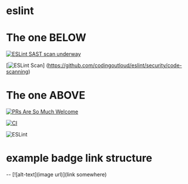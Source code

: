 # eslint

# The one BELOW

[![ESLint SAST scan underway](https://github.com/codingoutloud/eslint/actions/workflows/eslint.yml/badge.svg?event=push)](https://github.com/codingoutloud/eslint/security/code-scanning)

[![ESLint Scan](https://github.com/codingoutloud/eslint/actions/workflows/eslint.yml/badge.svg?event=push&style=for-the-badge&logo=eslint&logoColor=white)]
(https://github.com/codingoutloud/eslint/security/code-scanning)

# The one ABOVE

[![PRs Are So Much Welcome](https://img.shields.io/badge/PRs-welcome-green.svg)](https://github.com/codingoutloud/eslint/blob/main/CONTRIBUTING.md)

[![CI][ci-image]][ci-url]

[ci-image]: https://github.com/codingoutloud/eslint/workflows/ESLint/badge.svg?event=push
[ci-url]: https://github.com/codingoutloud/eslint/security/code-scanning

![ESLint](https://img.shields.io/badge/ESLint-4B3263?style=for-the-badge&logo=eslint&logoColor=white)

# example badge link structure
-- [![alt-text](image url)](link somewhere)
